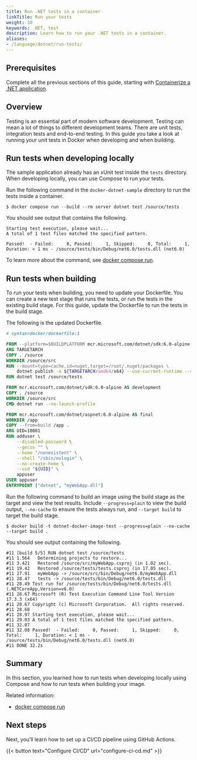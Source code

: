 ```yaml
---
title: Run .NET tests in a container
linkTitle: Run your tests
weight: 30
keywords: .NET, test
description: Learn how to run your .NET tests in a container.
aliases:
- /language/dotnet/run-tests/
---
```


## Prerequisites

Complete all the previous sections of this guide, starting with [Containerize a .NET application](containerize.md).

## Overview

Testing is an essential part of modern software development. Testing can mean a
lot of things to different development teams. There are unit tests, integration
tests and end-to-end testing. In this guide you take a look at running your unit
tests in Docker when developing and when building.

## Run tests when developing locally

The sample application already has an xUnit test inside the `tests` directory. When developing locally, you can use Compose to run your tests.

Run the following command in the `docker-dotnet-sample` directory to run the tests inside a container.

```console
$ docker compose run --build --rm server dotnet test /source/tests
```

You should see output that contains the following.

```console
Starting test execution, please wait...
A total of 1 test files matched the specified pattern.

Passed!  - Failed:     0, Passed:     1, Skipped:     0, Total:     1, Duration: < 1 ms - /source/tests/bin/Debug/net6.0/tests.dll (net6.0)
```

To learn more about the command, see [docker compose run](/reference/cli/docker/compose/run/).

## Run tests when building

To run your tests when building, you need to update your Dockerfile. You can create a new test stage that runs the tests, or run the tests in the existing build stage. For this guide, update the Dockerfile to run the tests in the build stage.

The following is the updated Dockerfile.

```dockerfile  {hl_lines="9"}
# syntax=docker/dockerfile:1

FROM --platform=$BUILDPLATFORM mcr.microsoft.com/dotnet/sdk:6.0-alpine AS build
ARG TARGETARCH
COPY . /source
WORKDIR /source/src
RUN --mount=type=cache,id=nuget,target=/root/.nuget/packages \
    dotnet publish -a ${TARGETARCH/amd64/x64} --use-current-runtime --self-contained false -o /app
RUN dotnet test /source/tests

FROM mcr.microsoft.com/dotnet/sdk:6.0-alpine AS development
COPY . /source
WORKDIR /source/src
CMD dotnet run --no-launch-profile

FROM mcr.microsoft.com/dotnet/aspnet:6.0-alpine AS final
WORKDIR /app
COPY --from=build /app .
ARG UID=10001
RUN adduser \
    --disabled-password \
    --gecos "" \
    --home "/nonexistent" \
    --shell "/sbin/nologin" \
    --no-create-home \
    --uid "${UID}" \
    appuser
USER appuser
ENTRYPOINT ["dotnet", "myWebApp.dll"]
```

Run the following command to build an image using the build stage as the target and view the test results. Include `--progress=plain` to view the build output, `--no-cache` to ensure the tests always run, and `--target build` to target the build stage.

```console
$ docker build -t dotnet-docker-image-test --progress=plain --no-cache --target build .
```

You should see output containing the following.

```console
#11 [build 5/5] RUN dotnet test /source/tests
#11 1.564   Determining projects to restore...
#11 3.421   Restored /source/src/myWebApp.csproj (in 1.02 sec).
#11 19.42   Restored /source/tests/tests.csproj (in 17.05 sec).
#11 27.91   myWebApp -> /source/src/bin/Debug/net6.0/myWebApp.dll
#11 28.47   tests -> /source/tests/bin/Debug/net6.0/tests.dll
#11 28.49 Test run for /source/tests/bin/Debug/net6.0/tests.dll (.NETCoreApp,Version=v6.0)
#11 28.67 Microsoft (R) Test Execution Command Line Tool Version 17.3.3 (x64)
#11 28.67 Copyright (c) Microsoft Corporation.  All rights reserved.
#11 28.68
#11 28.97 Starting test execution, please wait...
#11 29.03 A total of 1 test files matched the specified pattern.
#11 32.07
#11 32.08 Passed!  - Failed:     0, Passed:     1, Skipped:     0, Total:     1, Duration: < 1 ms - /source/tests/bin/Debug/net6.0/tests.dll (net6.0)
#11 DONE 32.2s
```

## Summary

In this section, you learned how to run tests when developing locally using Compose and how to run tests when building your image.

Related information:
 - [docker compose run](/reference/cli/docker/compose/run/)

## Next steps

Next, you’ll learn how to set up a CI/CD pipeline using GitHub Actions.

{{< button text="Configure CI/CD" url="configure-ci-cd.md" >}}

